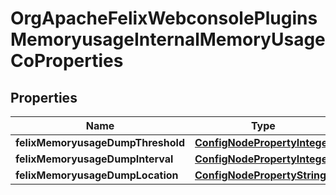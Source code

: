 

# OrgApacheFelixWebconsolePluginsMemoryusageInternalMemoryUsageCoProperties

## Properties

Name | Type | Description | Notes
------------ | ------------- | ------------- | -------------
**felixMemoryusageDumpThreshold** | [**ConfigNodePropertyInteger**](ConfigNodePropertyInteger.md) |  |  [optional]
**felixMemoryusageDumpInterval** | [**ConfigNodePropertyInteger**](ConfigNodePropertyInteger.md) |  |  [optional]
**felixMemoryusageDumpLocation** | [**ConfigNodePropertyString**](ConfigNodePropertyString.md) |  |  [optional]



